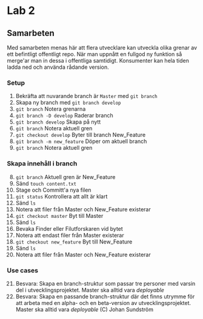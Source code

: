 # Lab 2

## Samarbeten
Med samarbeten menas här att flera utvecklare kan utveckla olika grenar av ett befintligt offentligt repo. När man uppnått en fullgod ny funktion så merge'ar man in dessa i offentliga samtidigt. Konsumenter kan hela tiden ladda ned och använda rådande version. 

### Setup
1. Bekräfta att nuvarande branch är ```Master``` med ```git branch```
2. Skapa ny branch med ```git branch develop```
3. ```git branch``` Notera grenarna
4. ```git branch -D develop``` Raderar branch
4. ```git branch develop``` Skapa på nytt
7. ```git branch``` Notera aktuell gren
6. ```git checkout develop``` Byter till branch New_Feature
5. ```git branch -m new_feature``` Döper om aktuell branch
7. ```git branch``` Notera aktuell gren

### Skapa innehåll i branch
8. ```git branch``` Aktuell gren är New_Feature
9. Sänd ```touch content.txt```
10. Stage och Committ'a nya filen
11. ```git status``` Kontrollera att allt är klart
12. Sänd ```ls```
13. Notera att filer från Master och New_Feature existerar
14. ```git checkout master``` Byt till Master
15. Sänd ```ls```
16. Bevaka Finder eller Filutforskaren vid bytet
17. Notera att endast filer från Master existerar
18. ```git checkout new_feature``` Byt till New_Feature
19. Sänd ```ls```
20. Notera att filer från Master och New_Feature existerar
### Use cases
21. Besvara: Skapa en branch-struktur som passar tre personer med varsin del i utvecklingsprojektet. Master ska alltid vara _deployable_
22. Besvara: Skapa en passande branch-struktur  där det finns utrymme för att arbeta med en alpha- och en beta-version av utvecklingsprojektet. Master ska alltid vara _deployable_
(C) Johan Sundström
